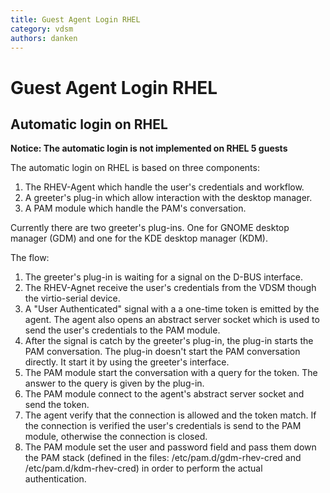 ```yaml
---
title: Guest Agent Login RHEL
category: vdsm
authors: danken
---
```


# Guest Agent Login RHEL

## Automatic login on RHEL

**Notice: The automatic login is not implemented on RHEL 5 guests**

The automatic login on RHEL is based on three components:

1.  The RHEV-Agent which handle the user's credentials and workflow.
2.  A greeter's plug-in which allow interaction with the desktop manager.
3.  A PAM module which handle the PAM's conversation.

Currently there are two greeter's plug-ins. One for GNOME desktop manager (GDM) and one for the KDE desktop manager (KDM).

The flow:

1.  The greeter's plug-in is waiting for a signal on the D-BUS interface.
2.  The RHEV-Agnet receive the user's credentials from the VDSM though the virtio-serial device.
3.  A "User Authenticated" signal with a a one-time token is emitted by the agent. The agent also opens an abstract server socket which is used to send the user's credentials to the PAM module.
4.  After the signal is catch by the greeter's plug-in, the plug-in starts the PAM conversation. The plug-in doesn't start the PAM conversation directly. It start it by using the greeter's interface.
5.  The PAM module start the conversation with a query for the token. The answer to the query is given by the plug-in.
6.  The PAM module connect to the agent's abstract server socket and send the token.
7.  The agent verify that the connection is allowed and the token match. If the connection is verified the user's credentials is send to the PAM module, otherwise the connection is closed.
8.  The PAM module set the user and password field and pass them down the PAM stack (defined in the files: /etc/pam.d/gdm-rhev-cred and /etc/pam.d/kdm-rhev-cred) in order to perform the actual authentication.

